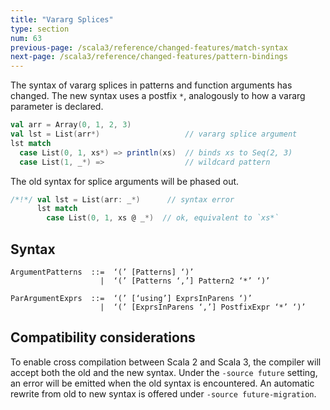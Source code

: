 ```yaml
---
title: "Vararg Splices"
type: section
num: 63
previous-page: /scala3/reference/changed-features/match-syntax
next-page: /scala3/reference/changed-features/pattern-bindings
---
```


The syntax of vararg splices in patterns and function arguments has changed. The new syntax uses a postfix `*`,  analogously to how a vararg parameter is declared.

```scala
val arr = Array(0, 1, 2, 3)
val lst = List(arr*)                   // vararg splice argument
lst match
  case List(0, 1, xs*) => println(xs)  // binds xs to Seq(2, 3)
  case List(1, _*) =>                  // wildcard pattern
```

The old syntax for splice arguments will be phased out.

```scala
/*!*/ val lst = List(arr: _*)      // syntax error
      lst match
        case List(0, 1, xs @ _*)  // ok, equivalent to `xs*`
```

## Syntax

```
ArgumentPatterns  ::=  ‘(’ [Patterns] ‘)’
                    |  ‘(’ [Patterns ‘,’] Pattern2 ‘*’ ‘)’

ParArgumentExprs  ::=  ‘(’ [‘using’] ExprsInParens ‘)’
                    |  ‘(’ [ExprsInParens ‘,’] PostfixExpr ‘*’ ‘)’
```

## Compatibility considerations

To enable cross compilation between Scala 2 and Scala 3, the compiler will
accept both the old and the new syntax. Under the `-source future` setting, an error
will be emitted when the old syntax is encountered. An automatic rewrite from old
to new syntax is offered under `-source future-migration`.
